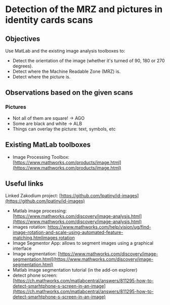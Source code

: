 # Detection of the MRZ and pictures in identity cards scans

## Objectives

Use MatLab and the existing image analysis toolboxes to:

- Detect the orientation of the image (whether it's turned of 90, 180 or 270 degrees).
- Detect where the Machine Readable Zone (MRZ) is.
- Detect where the picture is.

## Observations based on the given scans

### Pictures

- Not all of them are square! -> AGO
- Some are black and white -> ALB
- Things can overlay the picture: text, symbols, etc

## Existing MatLab toolboxes

- Image Processing Toolbox: [https://www.mathworks.com/products/image.html](https://www.mathworks.com/products/image.html)

## Useful links

Linked Zakodium project: [https://github.com/lpatiny/id-images](https://github.com/lpatiny/id-images)

- Matlab image processing: [https://www.mathworks.com/discovery/image-analysis.html](https://www.mathworks.com/discovery/image-analysis.html)
- images rotation: [https://www.mathworks.com/help/vision/ug/find-image-rotation-and-scale-using-automated-feature-matching.htmlimages rotation](https://www.mathworks.com/help/vision/ug/find-image-rotation-and-scale-using-automated-feature-matching.html)
- Image Segmentor App: allows to segment images using a graphical interface
- Image segmentation: [https://www.mathworks.com/discovery/image-segmentation.html](https://www.mathworks.com/discovery/image-segmentation.html)
- Matlab image segmentation tutorial (in the add-on explorer)
- detect phone screen: [https://ch.mathworks.com/matlabcentral/answers/811295-how-to-detect-smarhtphone-s-screen-in-an-image](https://ch.mathworks.com/matlabcentral/answers/811295-how-to-detect-smarhtphone-s-screen-in-an-image)
